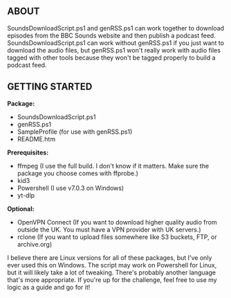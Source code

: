 ## ABOUT
SoundsDownloadScript.ps1 and genRSS.ps1 can work together to download episodes from the BBC Sounds website and then publish a podcast feed. SoundsDownloadScript.ps1 can work without genRSS.ps1 if you just want to download the audio files, but genRSS.ps1 won't really work with audio files tagged with other tools because they won't be tagged properly to build a podcast feed.

## GETTING STARTED
__Package:__
* SoundsDownloadScript.ps1
* genRSS.ps1
* SampleProfile (for use with genRSS.ps1)
* README.htm
  
__Prerequisites:__
* ffmpeg (I use the full build. I don't know if it matters. Make sure the package you choose comes with ffprobe.)
* kid3
* Powershell (I use v7.0.3 on Windows)
* yt-dlp
  
__Optional:__
* OpenVPN Connect (If you want to download higher quality audio from outside the UK. You must have a VPN provider with UK servers.)
* rclone (If you want to upload files somewhere like S3 buckets, FTP, or archive.org)

I believe there are Linux versions for all of these packages, but I've only ever used this on Windows. The script may work on Powershell for Linux, but it will likely take a lot of tweaking. There's probably another language that's more appropriate. If you're up for the challenge, feel free to use my logic as a guide and go for it!
